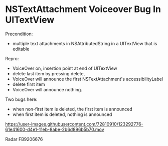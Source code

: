 # NSTextAttachment Voiceover Bug In UITextView

Precondition:
- multiple text attachments in NSAttributedString in a UITextView that is editable

Repro:
- VoiceOver on, insertion point at end of UITextView
- delete last item by pressing delete, 
- VoiceOver will announce the first NSTextAttachment's accessibilityLabel
- delete first item
- VoiceOver will announce nothing.

Two bugs here:
- when non-first item is deleted, the first item is announced
- when first item is deleted, nothing is announced

https://user-images.githubusercontent.com/72810910/123292776-61e41600-d4e1-11eb-8abe-2b6d896b5b70.mov

Radar FB9206676



